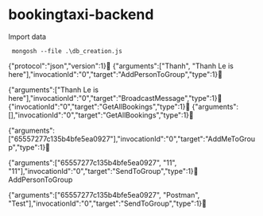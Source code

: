 # bookingtaxi-backend

Import data
```
 mongosh --file .\db_creation.js
```

{"protocol":"json","version":1}
{"arguments":["Thanh", "Thanh Le is here"],"invocationId":"0","target":"AddPersonToGroup","type":1}


{"arguments":["Thanh Le is here"],"invocationId":"0","target":"BroadcastMessage","type":1}
{"invocationId":"0","target":"GetAllBookings","type":1}
{"arguments":[],"invocationId":"0","target":"GetAllBookings","type":1}

{"arguments":["65557277c135b4bfe5ea0927"],"invocationId":"0","target":"AddMeToGroup","type":1}

{"arguments":["65557277c135b4bfe5ea0927", "11", "11"],"invocationId":"0","target":"SendToGroup","type":1}
AddPersonToGroup

{"arguments":["65557277c135b4bfe5ea0927", "Postman", "Test"],"invocationId":"0","target":"SendToGroup","type":1}